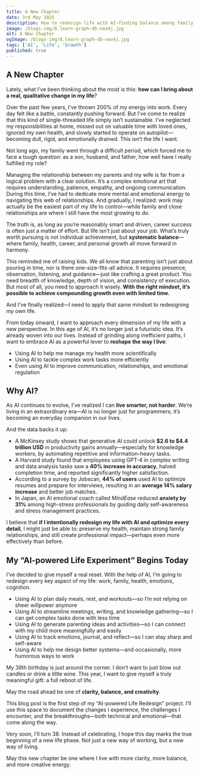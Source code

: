 ```yaml
---
title: A New Chapter
date: 3rd May 2025
description: How to redesign life with AI—finding balance among family, health, career, and personal growth
image: /blogs-img/8.learn-graph-db-neo4j.jpg
alt: A New Chapter
ogImage: /blogs-img/8.learn-graph-db-neo4j.jpg
tags: ['AI', 'Life', 'Growth']
published: true
---
```


## A New Chapter

Lately, what I’ve been thinking about the most is this: **how can I bring about a real, qualitative change in my life**?

Over the past few years, I’ve thrown 200% of my energy into work. Every day felt like a battle, constantly pushing forward. But I’ve come to realize that this kind of single-threaded life simply isn’t sustainable. I’ve neglected my responsibilities at home, missed out on valuable time with loved ones, ignored my own health, and slowly started to operate on autopilot—becoming dull, rigid, and emotionally drained. This isn’t the life I want.

Not long ago, my family went through a difficult period, which forced me to face a tough question: as a son, husband, and father, how well have I really fulfilled my role?

Managing the relationship between my parents and my wife is far from a logical problem with a clear solution. It’s a complex emotional art that requires understanding, patience, empathy, and ongoing communication. During this time, I’ve had to dedicate more mental and emotional energy to navigating this web of relationships. And gradually, I realized: work may actually be the easiest part of my life to control—while family and close relationships are where I still have the most growing to do.

The truth is, as long as you’re reasonably smart and driven, career success is often just a matter of effort. But life isn’t just about your job. What’s truly worth pursuing is not individual achievement, but **systematic balance**—where family, health, career, and personal growth all move forward in harmony.

This reminded me of raising kids. We all know that parenting isn’t just about pouring in time, nor is there one-size-fits-all advice. It requires presence, observation, listening, and guidance—just like crafting a great product. You need breadth of knowledge, depth of vision, and consistency of execution. But most of all, you need to approach it wisely. **With the right mindset, it’s possible to achieve compounding growth even with limited time.**

And I’ve finally realized—I need to apply that same mindset to redesigning my own life.

From today onward, I want to approach every dimension of my life with a new perspective. In this age of AI, it’s no longer just a futuristic idea. It’s already woven into our lives. Instead of grinding along inefficient paths, I want to embrace AI as a powerful lever to **reshape the way I live**:

- Using AI to help me manage my health more scientifically
- Using AI to tackle complex work tasks more efficiently
- Even using AI to improve communication, relationships, and emotional regulation

## Why AI?

As AI continues to evolve, I’ve realized I can **live smarter, not harder**. We’re living in an extraordinary era—AI is no longer just for programmers; it’s becoming an everyday companion in our lives.

And the data backs it up:

- A McKinsey study shows that generative AI could unlock **$2.6 to $4.4 trillion USD** in productivity gains annually—especially for knowledge workers, by automating repetitive and information-heavy tasks.
- A Harvard study found that employees using GPT-4 in complex writing and data analysis tasks saw a **40% increase in accuracy**, halved completion time, and reported significantly higher satisfaction.
- According to a survey by Jobscan, **44% of users** used AI to optimize resumes and prepare for interviews, resulting in an **average 14% salary increase** and better job matches.
- In Japan, an AI emotional coach called _MindEase_ reduced **anxiety by 31%** among high-stress professionals by guiding daily self-awareness and stress management practices.

I believe that **if I intentionally redesign my life with AI and optimize every detail**, I might just be able to: preserve my health, maintain strong family relationships, and still create professional impact—perhaps even more effectively than before.

## My “AI-powered Life Experiment” Begins Today

I’ve decided to give myself a real reset. With the help of AI, I’m going to redesign every key aspect of my life: work, family, health, emotions, cognition.

- Using AI to plan daily meals, rest, and workouts—so I’m not relying on sheer willpower anymore
- Using AI to streamline meetings, writing, and knowledge gathering—so I can get complex tasks done with less time
- Using AI to generate parenting ideas and activities—so I can connect with my child more meaningfully and easily
- Using AI to track emotions, journal, and reflect—so I can stay sharp and self-aware
- Using AI to help me design better systems—and occasionally, more humorous ways to work

My 38th birthday is just around the corner. I don’t want to just blow out candles or drink a little wine. This year, I want to give myself a truly meaningful gift: a full reboot of life.

May the road ahead be one of **clarity, balance, and creativity**.

This blog post is the first step of my “AI-powered Life Redesign” project. I’ll use this space to document the changes I experience, the challenges I encounter, and the breakthroughs—both technical and emotional—that come along the way.

Very soon, I’ll turn 38. Instead of celebrating, I hope this day marks the true beginning of a new life phase. Not just a new way of working, but a new way of living.

May this new chapter be one where I live with more clarity, more balance, and more creative energy.
